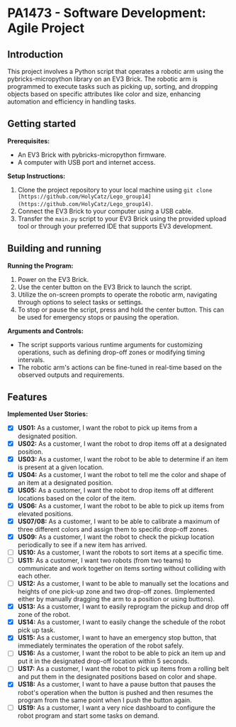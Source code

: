 # PA1473 - Software Development: Agile Project

## Introduction

This project involves a Python script that operates a robotic arm using the pybricks-micropython library on an EV3 Brick. The robotic arm is programmed to execute tasks such as picking up, sorting, and dropping objects based on specific attributes like color and size, enhancing automation and efficiency in handling tasks.

## Getting started

**Prerequisites:**
- An EV3 Brick with pybricks-micropython firmware.
- A computer with USB port and internet access.

**Setup Instructions:**
1. Clone the project repository to your local machine using `git clone [https://github.com/HolyCatz/Lego_group14](https://github.com/HolyCatz/Lego_group14)`.
2. Connect the EV3 Brick to your computer using a USB cable.
3. Transfer the `main.py` script to your EV3 Brick using the provided upload tool or through your preferred IDE that supports EV3 development.

## Building and running

**Running the Program:**
1. Power on the EV3 Brick.
2. Use the center button on the EV3 Brick to launch the script.
3. Utilize the on-screen prompts to operate the robotic arm, navigating through options to select tasks or settings.
4. To stop or pause the script, press and hold the center button. This can be used for emergency stops or pausing the operation.

**Arguments and Controls:**
- The script supports various runtime arguments for customizing operations, such as defining drop-off zones or modifying timing intervals.
- The robotic arm's actions can be fine-tuned in real-time based on the observed outputs and requirements.

## Features

**Implemented User Stories:**
- [x] **US01:** As a customer, I want the robot to pick up items from a designated position.
- [x] **US02:** As a customer, I want the robot to drop items off at a designated position.
- [x] **US03:** As a customer, I want the robot to be able to determine if an item is present at a given location.
- [x] **US04:** As a customer, I want the robot to tell me the color and shape of an item at a designated position.
- [x] **US05:** As a customer, I want the robot to drop items off at different locations based on the color of the item.
- [x] **US06:** As a customer, I want the robot to be able to pick up items from elevated positions.
- [x] **US07/08:** As a customer, I want to be able to calibrate a maximum of three different colors and assign them to specific drop-off zones.
- [x] **US09:** As a customer, I want the robot to check the pickup location periodically to see if a new item has arrived.
- [ ] **US10:** As a customer, I want the robots to sort items at a specific time.
- [ ] **US11:** As a customer, I want two robots (from two teams) to communicate and work together on items sorting without colliding with each other.
- [ ] **US12:** As a customer, I want to be able to manually set the locations and heights of one pick-up zone and two drop-off zones. (Implemented either by manually dragging the arm to a position or using buttons).
- [x] **US13:** As a customer, I want to easily reprogram the pickup and drop off zone of the robot.
- [x] **US14:** As a customer, I want to easily change the schedule of the robot pick up task.
- [x] **US15:** As a customer, I want to have an emergency stop button, that immediately terminates the operation of the robot safely.
- [ ] **US16:** As a customer, I want the robot to be able to pick an item up and put it in the designated drop-off location within 5 seconds.
- [ ] **US17:** As a customer, I want the robot to pick up items from a rolling belt and put them in the designated positions based on color and shape.
- [x] **US18:** As a customer, I want to have a pause button that pauses the robot's operation when the button is pushed and then resumes the program from the same point when I push the button again.
- [ ] **US19:** As a customer, I want a very nice dashboard to configure the robot program and start some tasks on demand.
